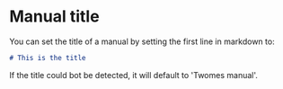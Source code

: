 # Manual title

You can set the title of a manual by setting the first line in markdown to:

```markdown
# This is the title
```

If the title could bot be detected, it will default to 'Twomes manual'.

